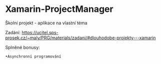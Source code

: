 # Xamarin-ProjectManager
Školní projekt - aplikace na vlastní téma

Zadání: https://ucitel.sps-prosek.cz/~maly/PRG/materials/zadani/#dlouhodobe-projekty---xamarin

Splněné bonusy:
	
	•Asynchronní programování